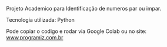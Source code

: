 Projeto Academico para Identificação de numeros par ou impar.

Tecnologia utilizada: Python

Pode copiar o codigo e rodar via Google Colab ou no site: www.programiz.com.br
